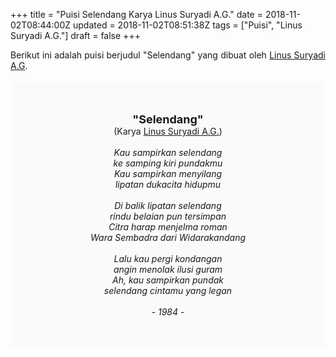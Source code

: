 +++
title = "Puisi Selendang Karya Linus Suryadi A.G."
date = 2018-11-02T08:44:00Z
updated = 2018-11-02T08:51:38Z
tags = ["Puisi", "Linus Suryadi A.G."]
draft = false
+++

<div dir="ltr" style="text-align: left;" trbidi="on"><div dir="ltr" style="text-align: left;" trbidi="on"><div style="text-align: justify;">Berikut ini adalah puisi berjudul "Selendang" yang dibuat oleh <a href="https://ensiklopedia.kemdikbud.go.id/sastra/artikel/Linus_Suryadi_AG" target="_blank">Linus Suryadi A.G</a>. </div><br /><div style="background: #FAFAFA; font-size: 14px; height: auto; margin: 0 auto; padding: 50px; text-align: center; width: auto;"><span style="font-size: 18px;"><b>"Selendang"</b></span><br />(Karya <a href="https://www.sekata.web.id/tags/linus-suryadi-a.g." target="_blank">Linus Suryadi A.G.</a>)<br /><br /><i>Kau sampirkan selendang</i><br /><i>ke samping kiri pundakmu</i><br /><i>Kau sampirkan menyilang</i><br /><i>lipatan dukacita hidupmu</i><br /><br /><i>Di balik lipatan selendang</i><br /><i>rindu belaian pun tersimpan</i><br /><i>Citra harap menjelma roman</i><br /><i>Wara Sembadra dari Widarakandang</i><br /><br /><i>Lalu kau pergi kondangan</i><br /><i>angin menolak ilusi guram</i><br /><i>Ah, kau sampirkan pundak</i><br /><i>selendang cintamu yang legan</i><br /><br /><i>- 1984 -</i></div></div></div>
